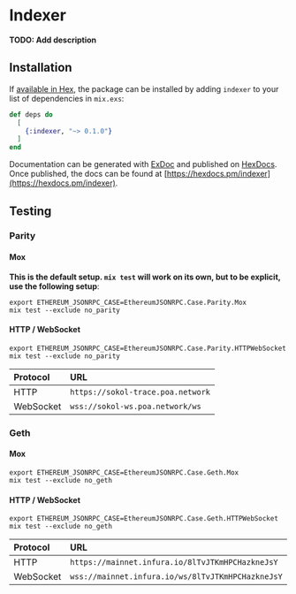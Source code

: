 # Indexer

**TODO: Add description**

## Installation

If [available in Hex](https://hex.pm/docs/publish), the package can be installed
by adding `indexer` to your list of dependencies in `mix.exs`:

```elixir
def deps do
  [
    {:indexer, "~> 0.1.0"}
  ]
end
```

Documentation can be generated with [ExDoc](https://github.com/elixir-lang/ex_doc)
and published on [HexDocs](https://hexdocs.pm). Once published, the docs can
be found at [https://hexdocs.pm/indexer](https://hexdocs.pm/indexer).

## Testing

### Parity

#### Mox

**This is the default setup.  `mix test` will work on its own, but to be explicit, use the following setup**:

```shell
export ETHEREUM_JSONRPC_CASE=EthereumJSONRPC.Case.Parity.Mox
mix test --exclude no_parity
```

#### HTTP / WebSocket

```shell
export ETHEREUM_JSONRPC_CASE=EthereumJSONRPC.Case.Parity.HTTPWebSocket
mix test --exclude no_parity
```

| Protocol  | URL                                |
|:----------|:-----------------------------------|
| HTTP      | `https://sokol-trace.poa.network`  |
| WebSocket | `wss://sokol-ws.poa.network/ws`    |

### Geth

#### Mox

```shell
export ETHEREUM_JSONRPC_CASE=EthereumJSONRPC.Case.Geth.Mox
mix test --exclude no_geth
```

#### HTTP / WebSocket

```shell
export ETHEREUM_JSONRPC_CASE=EthereumJSONRPC.Case.Geth.HTTPWebSocket
mix test --exclude no_geth
```

| Protocol  | URL                                               |
|:----------|:--------------------------------------------------|
| HTTP      | `https://mainnet.infura.io/8lTvJTKmHPCHazkneJsY`  |
| WebSocket | `wss://mainnet.infura.io/ws/8lTvJTKmHPCHazkneJsY` |

